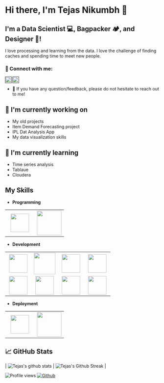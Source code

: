 <h1>
Hi there, I'm Tejas Nikumbh 👋
</h1>

<h2>
I'm a Data Scientist 💻, Bagpacker 🏕️, and Designer 🎨!
</h2> 

I love processing and learning from the data. I love the challenge of finding caches and spending time to meet new people. 

### 🤝 Connect with me:

<a href=""><img align="left" src="https://raw.githubusercontent.com/yushi1007/yushi1007/main/images/linkedin.svg" alt="Yu Shi | LinkedIn" width="21px"/></a>
<a href=""><img align="left" src="https://raw.githubusercontent.com/yushi1007/yushi1007/main/images/instagram.svg" alt="Yu Shi | Instagram" width="21px"/></a>
</br>
- 💬 If you have any question/feedback, please do not hesitate to reach out to me!

## 🔭 I'm currently working on

- My old projects
- Item Demand Forecasting project
- IPL Dat Analysis App
- My data visualization skills

## 🌱 I'm currently learning

- Time series analysis
- Tablaue
- Cloudera

## My Skills 

- **Programming**
<table>
<tbody>
 <tr>
<td align="center" width="50%">
<img height=60px src="https://www.vectorlogo.zone/logos/python/python-ar21.svg"> 
</td>

<td align="center" width="50%">
<img height=80px src="https://www.vectorlogo.zone/logos/w3_html5/w3_html5-ar21.svg"> 
</td>

</tr>

</tbody>
</table>


- **Development**
<table>
<tbody>
 <tr>
<td align="center" width="25%">
<img height=60px src="https://www.vectorlogo.zone/logos/numpy/numpy-ar21.svg"> 
</td>

<td align="center" width="25%">
<img height=70px src="https://www.vectorlogo.zone/logos/usepanda/usepanda-ar21.svg"> 
</td>

<td align="center" width="25%">
<img height=60px src="https://upload.wikimedia.org/wikipedia/commons/thumb/0/05/Scikit_learn_logo_small.svg/2560px-Scikit_learn_logo_small.svg.png"> 
</td>

<td align="center" width="25%">
<img height=60px src="https://www.vectorlogo.zone/logos/mongodb/mongodb-ar21.svg"> 
</td>
     
</tr>

 <tr>
<td align="center" width="25%">
<img height=60px src="https://www.vectorlogo.zone/logos/plot_ly/plot_ly-ar21.svg"> 
</td>

<td align="center" width="25%">
<img height=60px src="https://seaborn.pydata.org/_images/logo-tall-lightbg.svg"> 
</td>

<td align="center" width="25%">
<img height=60px src="https://www.vectorlogo.zone/logos/mysql/mysql-ar21.svg"> 
</td>
     
<td align="center" width="25%">
<img height=60px src="https://www.vectorlogo.zone/logos/jupyter/jupyter-ar21.svg"> 
</td>

</tr>


</tbody>
</table>

- **Deployment**
<table>
<tbody>
 <tr>
<td align="center" width="50%">
<img height=60px src="https://www.vectorlogo.zone/logos/heroku/heroku-ar21.svg"> 
</td>

<td align="center" width="50%">
<img height=80px src="https://streamlit.io/images/brand/streamlit-logo-primary-colormark-darktext.svg"> 
</td>

</tr>

</tbody>
</table>

## 📈 GitHub Stats 

| ![Tejas's github stats](https://github-readme-stats.vercel.app/api?username=tejasnikumbh999&show_icons=true&theme=tokyonight) | ![Tejas's Github Streak](https://github-readme-streak-stats.herokuapp.com/?user=tejasnikumbh999&theme=tokyonight) |

![Profile views](https://visitor-badge.glitch.me/badge?page_id=tejasnikumbh999)
[![Github](https://img.shields.io/github/followers/tejasnikumbh999?label=Follow&style=social)](https://github.com/tejasnikumbh999)

